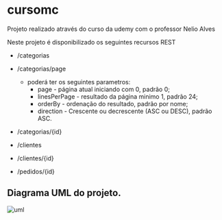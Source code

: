 # cursomc
Projeto realizado através do curso da udemy com o professor Nelio Alves

Neste projeto é disponibilizado os seguintes recursos REST

* /categorias
* /categorias/page
  * poderá ter os seguintes parametros:
    * page - página atual iniciando com 0, padrão 0;
    * linesPerPage - resultado da página minimo 1, padrão 24;
    * orderBy - ordenação do resultado, padrão por nome;
    * direction - Crescente ou decrescente (ASC ou DESC), padrão ASC.
* /categorias/{id}

* /clientes
* /clientes/{id}

* /pedidos/{id}

## Diagrama UML do projeto.

![uml](https://user-images.githubusercontent.com/4616631/98959616-38422580-24e2-11eb-8fc5-e754c17de4f3.png)
